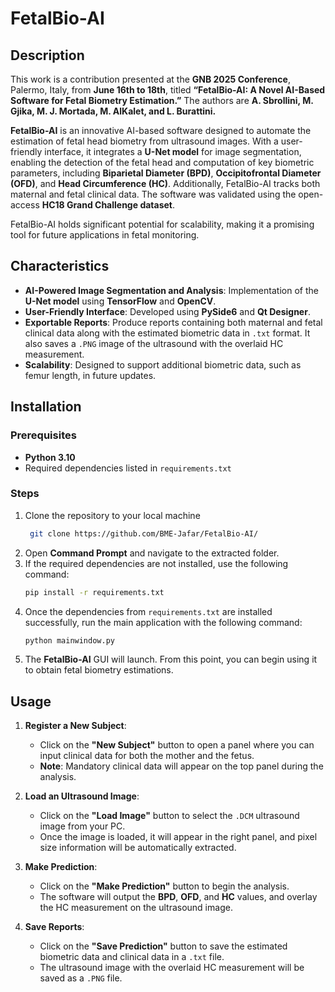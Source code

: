 # FetalBio-AI

## Description

This work is a contribution presented at the **GNB 2025 Conference**, Palermo, Italy, from **June 16th to 18th**, titled **“FetalBio-AI: A Novel AI-Based Software for Fetal Biometry Estimation.”** The authors are **A. Sbrollini, M. Gjika, M. J. Mortada, M. AlKalet, and L. Burattini.**

**FetalBio-AI** is an innovative AI-based software designed to automate the estimation of fetal head biometry from ultrasound images. With a user-friendly interface, it integrates a **U-Net model** for image segmentation, enabling the detection of the fetal head and computation of key biometric parameters, including **Biparietal Diameter (BPD)**, **Occipitofrontal Diameter (OFD)**, and **Head Circumference (HC)**. Additionally, FetalBio-AI tracks both maternal and fetal clinical data. The software was validated using the open-access **HC18 Grand Challenge dataset**.

FetalBio-AI holds significant potential for scalability, making it a promising tool for future applications in fetal monitoring.

## Characteristics

- **AI-Powered Image Segmentation and Analysis**: Implementation of the **U-Net model** using **TensorFlow** and **OpenCV**.
- **User-Friendly Interface**: Developed using **PySide6** and **Qt Designer**.
- **Exportable Reports**: Produce reports containing both maternal and fetal clinical data along with the estimated biometric data in `.txt` format. It also saves a `.PNG` image of the ultrasound with the overlaid HC measurement.
- **Scalability**: Designed to support additional biometric data, such as femur length, in future updates.

## Installation

### Prerequisites

- **Python 3.10**
- Required dependencies listed in `requirements.txt`

### Steps

1. Clone the repository to your local machine 
    ```sh
     git clone https://github.com/BME-Jafar/FetalBio-AI/
    ```
2. Open **Command Prompt** and navigate to the extracted folder.
3. If the required dependencies are not installed, use the following command:
    ```sh
    pip install -r requirements.txt
    ```
4. Once the dependencies from `requirements.txt` are installed successfully, run the main application with the following command:
    ```sh
    python mainwindow.py
    ```
5. The **FetalBio-AI** GUI will launch. From this point, you can begin using it to obtain fetal biometry estimations.

## Usage

1. **Register a New Subject**:
   - Click on the **"New Subject"** button to open a panel where you can input clinical data for both the mother and the fetus.
   - **Note**: Mandatory clinical data will appear on the top panel during the analysis.

2. **Load an Ultrasound Image**:
   - Click on the **"Load Image"** button to select the `.DCM` ultrasound image from your PC.
   - Once the image is loaded, it will appear in the right panel, and pixel size information will be automatically extracted.

3. **Make Prediction**:
   - Click on the **"Make Prediction"** button to begin the analysis.
   - The software will output the **BPD**, **OFD**, and **HC** values, and overlay the HC measurement on the ultrasound image.

4. **Save Reports**:
   - Click on the **"Save Prediction"** button to save the estimated biometric data and clinical data in a `.txt` file.
   - The ultrasound image with the overlaid HC measurement will be saved as a `.PNG` file.
